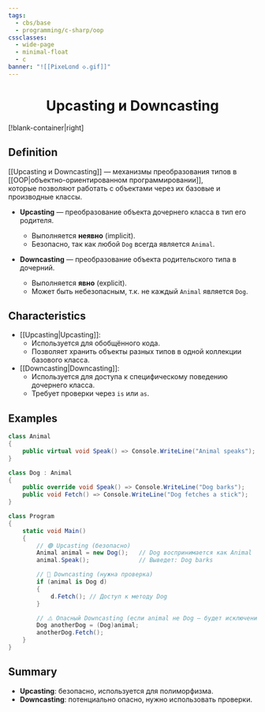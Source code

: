 ```yaml
---
tags:
  - cbs/base
  - programming/c-sharp/oop
cssclasses:
  - wide-page
  - minimal-float
  - c
banner: "![[PixeLɑnd ◇.gif]]"
---
```


# <center>Upcasting и Downcasting</center> 

 [!blank-container|right] 
 ## Definition  
 [[Upcasting и Downcasting]] — механизмы преобразования типов в [[OOP|объектно-ориентированном программировании]],  
 которые позволяют работать с объектами через их базовые и производные классы.  

 - **Upcasting** — преобразование объекта дочернего класса в тип его родителя.  
   - Выполняется **неявно** (implicit).  
   - Безопасно, так как любой `Dog` всегда является `Animal`.  

 - **Downcasting** — преобразование объекта родительского типа в дочерний.  
   - Выполняется **явно** (explicit).  
   - Может быть небезопасным, т.к. не каждый `Animal` является `Dog`.  

 ## Characteristics  
 - [[Upcasting|Upcasting]]:  
   - Используется для обобщённого кода.  
   - Позволяет хранить объекты разных типов в одной коллекции базового класса.  
 - [[Downcasting|Downcasting]]:  
   - Используется для доступа к специфическому поведению дочернего класса.  
   - Требует проверки через `is` или `as`.  

 ## Examples  
 ```csharp
 class Animal 
 {
     public virtual void Speak() => Console.WriteLine("Animal speaks");
 }

 class Dog : Animal 
 {
     public override void Speak() => Console.WriteLine("Dog barks");
     public void Fetch() => Console.WriteLine("Dog fetches a stick");
 }

 class Program 
 {
     static void Main() 
     {
         // 🟢 Upcasting (безопасно)
         Animal animal = new Dog();   // Dog воспринимается как Animal
         animal.Speak();              // Выведет: Dog barks

         // 🔴 Downcasting (нужна проверка)
         if (animal is Dog d) 
         {
             d.Fetch(); // Доступ к методу Dog
         }

         // ⚠️ Опасный Downcasting (если animal не Dog — будет исключение)
         Dog anotherDog = (Dog)animal; 
         anotherDog.Fetch();
     }
 }
 ```

 ## Summary  
 - **Upcasting**: безопасно, используется для полиморфизма.  
 - **Downcasting**: потенциально опасно, нужно использовать проверки.  

